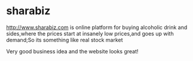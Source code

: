 # sharabiz
http://www.sharabiz.com is online platform for buying alcoholic drink and sides,where the prices start at insanely low prices,and goes up with demand;So its something like real stock market

Very good business idea and the website looks great!
